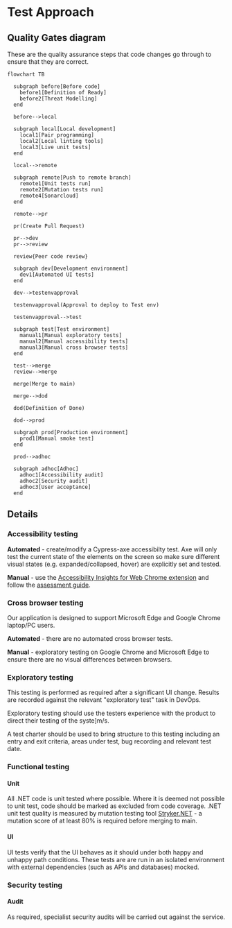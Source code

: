 # Test Approach

## Quality Gates diagram

These are the quality assurance steps that code changes go through to ensure that they are correct.

```mermaid
flowchart TB

  subgraph before[Before code]
    before1[Definition of Ready]
    before2[Threat Modelling]
  end

  before-->local

  subgraph local[Local development]
    local1[Pair programming]
    local2[Local linting tools]
    local3[Live unit tests]
  end

  local-->remote

  subgraph remote[Push to remote branch]
    remote1[Unit tests run]
    remote2[Mutation tests run]
    remote4[Sonarcloud]
  end

  remote-->pr

  pr(Create Pull Request)

  pr-->dev
  pr-->review

  review{Peer code review}
  
  subgraph dev[Development environment]
    dev1[Automated UI tests]
  end

  dev-->testenvapproval
  
  testenvapproval(Approval to deploy to Test env)

  testenvapproval-->test

  subgraph test[Test environment]
    manual1[Manual exploratory tests]
    manual2[Manual accessibility tests]
    manual3[Manual cross browser tests]
  end

  test-->merge
  review-->merge

  merge(Merge to main)

  merge-->dod

  dod(Definition of Done)

  dod-->prod

  subgraph prod[Production environment]
    prod1[Manual smoke test]
  end

  prod-->adhoc

  subgraph adhoc[Adhoc]
    adhoc1[Accessibility audit]
    adhoc2[Security audit]
    adhoc3[User acceptance]
  end

```

## Details

### Accessibility testing

**Automated** - create/modify a Cypress-axe accessibilty test. Axe will only test the current state of the elements on the screen so make sure different visual states (e.g. expanded/collapsed, hover) are explicitly set and tested.

**Manual** - use the [Accessibility Insights for Web Chrome extension](https://accessibilityinsights.io/docs/web/overview/) and follow the [assessment guide](https://accessibilityinsights.io/docs/web/getstarted/assessment/).

### Cross browser testing

Our application is designed to support Microsoft Edge and Google Chrome laptop/PC users.

**Automated** - there are no automated cross browser tests.

**Manual** - exploratory testing on Google Chrome and Microsoft Edge to ensure there are no visual differences between browsers.

### Exploratory testing

This testing is performed as required after a significant UI change. Results are recorded against the relevant "exploratory test" task in DevOps.

Exploratory testing should use the testers experience with the product to direct their testing of the syste]m/s.

A test charter should be used to bring structure to this testing including an entry and exit criteria, areas under test, bug recording and relevant test date.

### Functional testing

#### Unit

All .NET code is unit tested where possible. Where it is deemed not possible to unit test, code should be marked as excluded from code coverage.
.NET unit test quality is measured by mutation testing tool [Stryker.NET](https://stryker-mutator.io/docs/stryker-net/introduction/) - a mutation score of at least 80% is required before merging to main.

#### UI

UI tests verify that the UI behaves as it should under both happy and unhappy path conditions. These tests are are run in an isolated environment with external dependencies (such as APIs and databases) mocked.

### Security testing

#### Audit

As required, specialist security audits will be carried out against the service.
